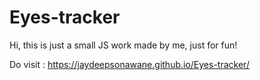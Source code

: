 # Eyes-tracker
Hi, this is just a small JS work made by me, just for fun!

Do visit : https://jaydeepsonawane.github.io/Eyes-tracker/
